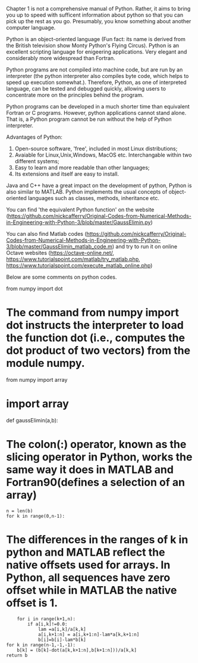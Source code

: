 Chapter 1 is not a comprehensive manual of Python. Rather, it aims to bring you up to speed with sufficent information about python so that you can pick up the rest as you go. Presumably, you know something about another computer language.

Python is an object-oriented language (Fun fact: its name is derived from the British television show Monty Python's Flying Circus). Python is an excellent scripting language for enigeering applications. Very elegant and considerably more widespread than Fortran.

Python programs are not compiled into machine code, but are run by an interpreter (the python interpreter also compiles byte code, which helps to speed up execution somewhat.). Therefore, Python, as one of interpreted language, can be tested and debugged quickly, allowing users to concentrate more on the principles behind the program. 

Python programs can be developed in a much shorter time than equivalent Fortran or C programs. However, python applications cannot stand alone. That is, a Python program cannot be run without the help of Python interpreter.

Advantages of Python:
1. Open-source software, 'free', included in most Linux distributions;
2. Avaiable for Linux,Unix,Windows, MacOS etc. Interchangable within two different systems;
3. Easy to learn and more readable than other languages;
4. Its extensions and itself are easy to install.

Java and C++ have a great impact on the development of python, Python is also similar to MATLAB. Python implements the usual concepts of object-oriented languages such as classes, methods, inheritance etc.

You can find 'the equivalent Python function' on the website (https://github.com/nickcafferry/Original-Codes-from-Numerical-Methods-in-Engineering-with-Python-3/blob/master/GaussElimin.py)

You can also find Matlab codes (https://github.com/nickcafferry/Original-Codes-from-Numerical-Methods-in-Engineering-with-Python-3/blob/master/GaussElimin_matlab_code.m) and try to run it on online Octave websites (https://octave-online.net/, https://www.tutorialspoint.com/matlab/try_matlab.php, https://www.tutorialspoint.com/execute_matlab_online.php)

Below are some comments on python codes.

from numpy import dot
# The command from numpy import dot instructs the interpreter to load the function dot (i.e., computes the dot product of two vectors) from the module numpy. 
from numpy import array
# import array
def gaussElimin(a,b):
# The colon(:) operator, known as the slicing operator in Python, works the same way it does in MATLAB and Fortran90(defines a selection of an array)
    n = len(b)
    for k in range(0,n-1):
# The differences in the ranges of k in python and MATLAB reflect the native offsets used for arrays. In Python, all sequences have zero offset while in MATLAB the native offset is 1.
        for i in range(k+1,n):
            if a[i,k]!=0.0:
                lam =a[i,k]/a[k,k]
                a[i,k+1:n] = a[i,k+1:n]-lam*a[k,k+1:n]
                b[i]=b[i]-lam*b[k]
    for k in range(n-1,-1,-1):
        b[k] = (b[k]-dot(a[k,k+1:n],b[k+1:n]))/a[k,k]
    return b
